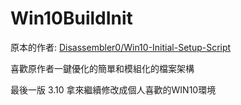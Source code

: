 # Win10BuildInit

原本的作者:
[Disassembler0/Win10-Initial-Setup-Script](https://github.com/Disassembler0/Win10-Initial-Setup-Script)

喜歡原作者一鍵優化的簡單和模組化的檔案架構

最後一版 3.10 拿來繼續修改成個人喜歡的WIN10環境







